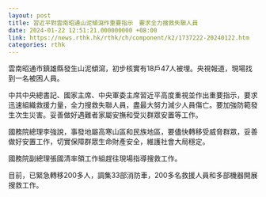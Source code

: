 ```yaml
---
layout: post
title: 習近平對雲南昭通山泥傾瀉作重要指示　要求全力搜救失聯人員
date: 2024-01-22 12:51:21.000000000 +08:00
link: https://news.rthk.hk/rthk/ch/component/k2/1737222-20240122.htm
categories: rthk
---
```


雲南昭通市鎮雄縣發生山泥傾瀉，初步核實有18戶47人被埋。央視報道，現場找到一名被困人員。

中共中央總書記、國家主席、中央軍委主席習近平高度重視並作出重要指示，要求迅速組織救援力量，全力搜救失聯人員，盡最大努力減少人員傷亡。要加強防範發生次生災害。妥善做好遇難者家屬安撫和受災群眾安置等工作。

國務院總理李強說，事發地屬高寒山區和民族地區，要儘快轉移受威脅群眾，妥善做好安置工作，切實保障群眾生命財產安全，維護社會大局穩定。

國務院副總理張國清率領工作組趕往現場指導搜救工作。

目前，已緊急轉移200多人，調集33部消防車，200多名救援人員和多部機器開展搜救工作。
